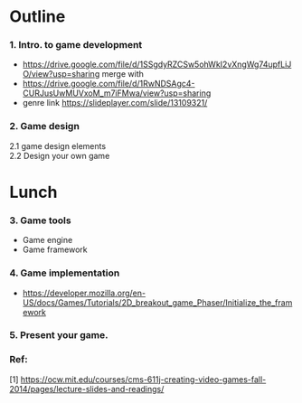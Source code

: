 # Outline
### 1. Intro. to game development
   - https://drive.google.com/file/d/1SSgdyRZCSw5ohWkI2vXngWg74upfLiJO/view?usp=sharing merge with
   - https://drive.google.com/file/d/1RwNDSAgc4-CURJusUwMUVxoM_m7iFMwa/view?usp=sharing <br/>
   - genre link https://slideplayer.com/slide/13109321/ <br/>
### 2. Game design <br/>
 2.1 game design elements <br/>
 2.2 Design your own game <br/>

# Lunch

### 3. Game tools <br/>
   - Game engine
   - Game framework
### 4. Game implementation
   - https://developer.mozilla.org/en-US/docs/Games/Tutorials/2D_breakout_game_Phaser/Initialize_the_framework
### 5. Present your game.

### Ref:
[1] https://ocw.mit.edu/courses/cms-611j-creating-video-games-fall-2014/pages/lecture-slides-and-readings/
